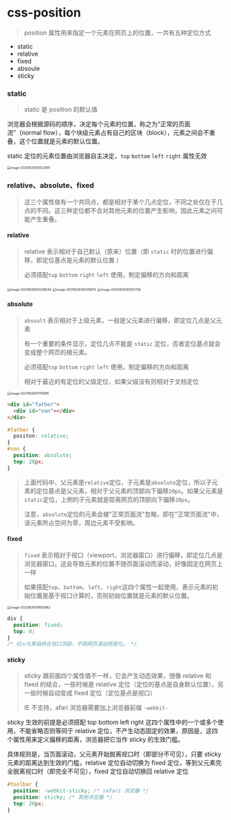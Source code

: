 # css-position

> position 属性用来指定一个元素在网页上的位置，一共有五种定位方式

- static
- relative
- fixed
- absoule
- sticky

### static

> static 是 position 的默认值

浏览器会根据源码的顺序，决定每个元素的位置，称之为“正常的页面流”（normal flow），每个块级元素占有自己的区块（block），元素之间会不重叠，这个位置就是元素的默认位置。

static 定位的元素位置由浏览器自主决定，`top` `bottom` `left` `right` 属性无效

 <img src="https://pic.tinsfox.com/uPic/image-20210826135523581.png" alt="image-20210826135523581" style="zoom:50%;text-align: right" />

### relative、absolute、fixed

> 这三个属性值有一个共同点，都是相对于某个几点定位，不同之处仅在于几点的不同。这三种定位都不会对其他元素的位置产生影响，因此元素之间可能产生重叠。

#### relative

> relative 表示相对于自己默认（原来）位置（即 `static` 时的位置进行偏移，即定位基点是元素的默认位置 ）
>
> 必须搭配`top` `bottom` `right` `left` 使用，制定偏移的方向和距离

 <img src="https://pic.tinsfox.com/uPic/image-20210826140348544.png" alt="image-20210826140348544" style="zoom:50%;" />

 <img src="https://pic.tinsfox.com/uPic/image-20210826140415670.png" alt="image-20210826140415670" style="zoom:50%;" />

 <img src="https://pic.tinsfox.com/uPic/image-20210826140512726.png" alt="image-20210826140512726" style="zoom:50%;" />

#### absolute

> `absoult` 表示相对于上级元素，一般是父元素进行偏移，即定位几点是父元素
>
> 有一个重要的条件显示，定位几点不能是 `static` 定位，否者定位基点就会变成整个网页的根元素。
>
> 必须搭配`top` `bottom` `right` `left` 使用，制定偏移的方向和距离
>
> 相对于最近的有定位的父级定位，如果父级没有则相对于文档定位

 <img src="https://pic.tinsfox.com/uPic/image-20210826141115895.png" alt="image-20210826141115895" style="zoom:50%;" />

```html
<div id="father">
  <div id="son"></div>
</div>
```

```css
#father {
  positon: relative;
}
#son {
  position: absolute;
  top: 20px;
}
```

> 上面代码中，父元素是`relative`定位，子元素是`absolute`定位，所以子元素的定位基点是父元素，相对于父元素的顶部向下偏移`20px`。如果父元素是`static`定位，上例的子元素就是距离网页的顶部向下偏移`20px`。
>
> 注意，`absolute`定位的元素会被"正常页面流"忽略，即在"正常页面流"中，该元素所占空间为零，周边元素不受影响。

#### fixed

> `fixed` 表示相对于视口（viewport，浏览器窗口）进行偏移，即定位几点是浏览器窗口。这会导致元素的位置不随页面滚动而滚动，好像固定在网页上一样
>
> 如果搭配`top`、`bottom`、`left`、`right`这四个属性一起使用，表示元素的初始位置是基于视口计算的，否则初始位置就是元素的默认位置。

 <img src="https://pic.tinsfox.com/uPic/image-20210826141605962.png" alt="image-20210826141605962" style="zoom:50%;" />

```css
div {
  position: fixed;
  top: 0;
}
/* div元素始终在视口顶部，不随网页滚动而变化。 */
```

#### sticky

> sticky 跟前面四个属性值不一样，它会产生动态效果，很像 relative 和 fixed 的结合，一些时候是 relative 定位（定位的基点是自身默认位置），另一些时候自动变成 fixed 定位（定位基点是视口）
>
> IE 不支持，afari 浏览器需要加上浏览器前缀 `-webkit- `

sticky 生效的前提是必须搭配 top bottom left right 这四个属性中的一个或多个使用，不能省略否则等同于 relative 定位，不产生动态固定的效果，原因是，这四个属性用来定义偏移的距离，浏览器把它当作 sticky 的生效门槛。

具体规则是，当页面滚动，父元素开始脱离视口时（即部分不可见），只要 sticky 元素的距离达到生效的门槛，relative 定位自动切换为 fixed 定位，等到父元素完全脱离视口时（即完全不可见），fixed 定位自动切换回 relative 定位

```css
#toolbar {
  position: -webkit-sticky; /* safari 浏览器 */
  position: sticky; /* 其他浏览器 */
  top: 20px;
}
```
